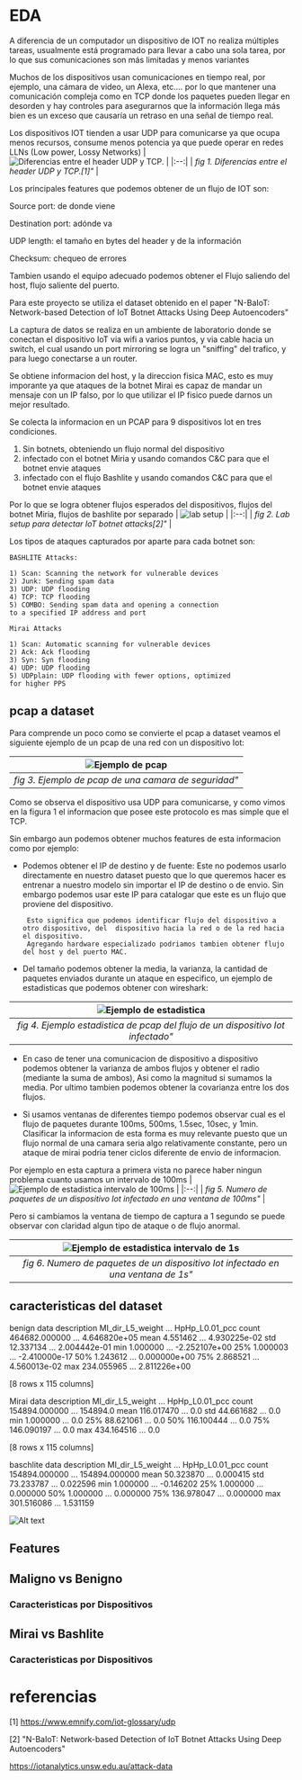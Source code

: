 # EDA

A diferencia de un computador un dispositivo de IOT no realiza múltiples tareas, usualmente está programado para llevar a cabo una sola tarea, por lo que sus comunicaciones son más limitadas y menos variantes

Muchos de los dispositivos usan comunicaciones en tiempo real, por ejemplo, una cámara de video, un Alexa, etc.… por lo que mantener una comunicación compleja como en TCP donde los paquetes pueden llegar en desorden y hay controles para asegurarnos que la información llega más bien es un exceso que causaría un retraso en una señal de tiempo real.

Los dispositivos IOT tienden a usar UDP para comunicarse ya que ocupa menos recursos, consume menos potencia ya que puede operar en redes  LLNs (Low power, Lossy Networks)
| ![Diferencias entre el header UDP y TCP.](UPDvsTCP.png?raw=true "Diferencias entre el header UDP y TCP.") |
|:--:| 
| *fig 1. Diferencias entre el header UDP y TCP.[1]"* |

Los principales features que podemos obtener de un flujo de IOT son:

  Source port: de donde viene

  Destination port: adónde va

  UDP length: el tamaño en bytes del header y de la información

  Checksum: chequeo de errores

Tambien usando el equipo adecuado podemos obtener el Flujo saliendo del host, flujo saliente del puerto.

Para este proyecto se utiliza el dataset obtenido en el paper "N-BaIoT: Network-based Detection
of IoT Botnet Attacks
Using Deep Autoencoders"

La captura de datos se realiza en un ambiente de laboratorio donde se conectan el dispositivo IoT via wifi a varios puntos, y via cable hacia un switch, el cual usando un port mirroring se logra un "sniffing" del trafico, y para luego conectarse a un router.

Se obtiene informacion del host, y la direccion fisica MAC, esto es muy imporante ya que ataques de la botnet Mirai es capaz de mandar un mensaje con un IP falso, por lo que utilizar el IP fisico puede darnos un mejor resultado.

Se colecta la informacion en un PCAP para 9 dispositivos Iot en tres condiciones. 

1. Sin botnets, obteniendo un flujo normal del dispositivo
2. infectado con el botnet Miria y usando comandos C&C para que el botnet envie ataques
3. infectado con el flujo Bashlite y usando comandos C&C para que el botnet envie ataques

Por lo que se logra obtener flujos esperados del dispositivos, flujos del botnet Miria, flujos de bashlite por separado
| ![lab setup](labsetup.png?raw=true "lab setup") |
|:--:| 
| *fig 2. Lab setup para detectar IoT botnet attacks[2]"* |

Los tipos de ataques capturados por aparte para cada botnet son:
```
BASHLITE Attacks:

1) Scan: Scanning the network for vulnerable devices
2) Junk: Sending spam data
3) UDP: UDP flooding
4) TCP: TCP flooding
5) COMBO: Sending spam data and opening a connection
to a specified IP address and port

Mirai Attacks

1) Scan: Automatic scanning for vulnerable devices
2) Ack: Ack flooding
3) Syn: Syn flooding
4) UDP: UDP flooding
5) UDPplain: UDP flooding with fewer options, optimized
for higher PPS
```
## pcap a dataset

Para comprende un poco como se convierte el pcap a dataset veamos el siguiente ejemplo de un pcap de una red con un dispositivo Iot:

| ![Ejemplo de pcap](ejemplopcap.png?raw=true "Ejemplo de pcap") |
|:--:| 
| *fig 3. Ejemplo de pcap de una camara de seguridad"* |


Como se observa el dispositivo usa UDP para comunicarse, y como vimos en la figura 1 el informacion que posee este protocolo es mas simple que el TCP.

Sin embargo aun podemos obtener muchos features de esta informacion como por ejemplo:

- Podemos obtener el IP de destino y de fuente: Este no podemos usarlo directamente en nuestro dataset puesto que lo que queremos hacer es entrenar a nuestro modelo sin importar el IP de destino o de envio. Sin embargo podemos usar este IP para catalogar que este es un flujo que proviene del dispositivo.

       Esto significa que podemos identificar flujo del dispositivo a otro dispositivo, del  dispositivo hacia la red o de la red hacia el dispositivo.
       Agregando hardware especializado podriamos tambien obtener flujo del host y del puerto MAC.
- Del tamaño podemos obtener la media, la varianza, la cantidad de paquetes enviados durante un ataque en especifico, un ejemplo de estadisticas que podemos obtener con wireshark:

| ![Ejemplo de estadistica](Estadisticasbasicaswireshark.png?raw=true "Ejemplo de pcap") |
|:--:| 
| *fig 4. Ejemplo estadistica de pcap del flujo de un dispositivo Iot infectado"* |


- En caso de tener una comunicacion de dispositivo a dispositivo podemos obtener la varianza de ambos flujos y obtener el radio (mediante la suma de ambos), Asi como la magnitud si sumamos la media. Por ultimo tambien podemos obtener la covarianza entre los dos flujos.

- Si usamos ventanas de diferentes tiempo podemos observar cual es el flujo de paquetes durante 100ms, 500ms, 1.5sec, 10sec, y 1min. Clasificar la informacion de esta forma es muy relevante puesto que un flujo normal de una camara seria algo relativamente constante, pero un ataque de mirai podria tener ciclos diferente de envio de informacion.

Por ejemplo en esta captura a primera vista no parece haber ningun problema cuanto usamos un intervalo de 100ms
| ![Ejemplo de estadistica intervalo de 100ms](ActividadDedispositivointervalo100ms.png?raw=true "Ejemplo de estadistica intervalo de 100ms") |
|:--:| 
| *fig 5. Numero de paquetes de un dispositivo Iot infectado en una ventana de 100ms"* |

Pero si cambiamos la ventana de tiempo de captura a 1 segundo se puede observar con claridad algun tipo de ataque o de flujo anormal.

| ![Ejemplo de estadistica intervalo de 1s](ActividadDedispositivointervalo1s.png?raw=true "Ejemplo de estadistica intervalo de 1s") |
|:--:| 
| *fig 6. Numero de paquetes de un dispositivo Iot infectado en una ventana de 1s"* |


## caracteristicas del dataset
benign data description
       MI_dir_L5_weight  ...  HpHp_L0.01_pcc
count     464682.000000  ...    4.646820e+05
mean           4.551462  ...    4.930225e-02
std           12.337134  ...    2.004442e-01
min            1.000000  ...   -2.252107e+00
25%            1.000003  ...   -2.410000e-17
50%            1.243612  ...    0.000000e+00
75%            2.868521  ...    4.560013e-02
max          234.055965  ...    2.811226e+00

[8 rows x 115 columns]

Mirai data description
       MI_dir_L5_weight  ...  HpHp_L0.01_pcc
count     154894.000000  ...        154894.0
mean         116.017470  ...             0.0
std           44.661682  ...             0.0
min            1.000000  ...             0.0
25%           88.621061  ...             0.0
50%          116.100444  ...             0.0
75%          146.090197  ...             0.0
max          434.164516  ...             0.0

[8 rows x 115 columns]

baschlite data description
       MI_dir_L5_weight  ...  HpHp_L0.01_pcc
count     154894.000000  ...   154894.000000
mean          50.323870  ...        0.000415
std           73.233787  ...        0.022596
min            1.000000  ...       -0.146202
25%            1.000000  ...        0.000000
50%            1.000000  ...        0.000000
75%          136.978047  ...        0.000000
max          301.516086  ...        1.531159


![Alt text](HH_jit_L3_variance_benign_hist.png?raw=true "Title")

## Features

## Maligno vs Benigno

### Caracteristicas por Dispositivos

## Mirai vs Bashlite

### Caracteristicas por Dispositivos

# referencias
[1] https://www.emnify.com/iot-glossary/udp

[2] "N-BaIoT: Network-based Detection
of IoT Botnet Attacks
Using Deep Autoencoders"

https://iotanalytics.unsw.edu.au/attack-data